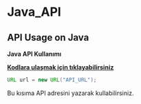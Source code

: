 # Java_API
## API Usage on Java

**Java API Kullanımı**

**[Kodlara ulaşmak için tıklayabilirsiniz](src/api_baglanti.java)**
```java
URL url = new URL("API_URL");
```
Bu kısıma API adresini yazarak kullabilirsiniz.

